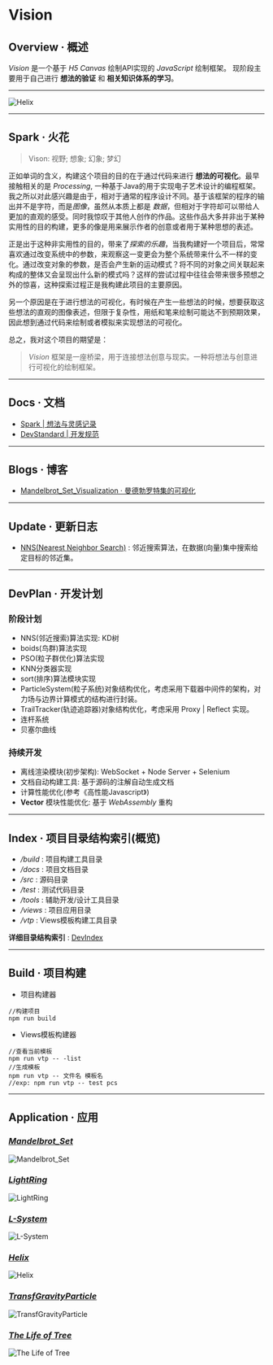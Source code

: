 # Vision

## Overview · 概述
*Vision* 是一个基于 *H5 Canvas* 绘制API实现的 *JavaScript* 绘制框架。
现阶段主要用于自己进行 **想法的验证** 和 **相关知识体系的学习**。

--------------------------------------------------
![Helix](./img/disp/Helix.png)

--------------------------------------------------
## Spark · 火花
> Vison: 视野; 想象; 幻象; 梦幻

正如单词的含义，构建这个项目的目的在于通过代码来进行 **想法的可视化**。最早接触相关的是 *Processing*, 一种基于Java的用于实现电子艺术设计的编程框架。我之所以对此感兴趣是由于，相对于通常的程序设计不同。基于该框架的程序的输出并不是字符，而是*图像*，虽然从本质上都是 *数据*，但相对于字符却可以带给人更加的直观的感受。同时我惊叹于其他人创作的作品。这些作品大多并非出于某种实用性的目的构建，更多的像是用来展示作者的创意或者用于某种思想的表述。

正是出于这种非实用性的目的，带来了*探索的乐趣*，当我构建好一个项目后，常常喜欢通过改变系统中的参数，来观察这一变更会为整个系统带来什么不一样的变化。通过改变对象的参数，是否会产生新的运动模式？将不同的对象之间关联起来构成的整体又会呈现出什么新的模式吗？这样的尝试过程中往往会带来很多预想之外的惊喜，这种探索过程正是我构建此项目的主要原因。

另一个原因是在于进行想法的可视化，有时候在产生一些想法的时候，想要获取这些想法的直观的图像表述，但限于复杂性，用纸和笔来绘制可能达不到预期效果，因此想到通过代码来绘制或者模拟来实现想法的可视化。

总之，我对这个项目的期望是：

> *Vision* 框架是一座桥梁，用于连接想法创意与现实。一种将想法与创意进行可视化的绘制框架。

--------------------------------------------------
## Docs · 文档 
* [Spark | 想法与灵感记录](./Spark.md)
* [DevStandard | 开发规范](./docs/develop/DevStandard.md)

--------------------------------------------------
## Blogs · 博客
* [Mandelbrot_Set_Visualization · 曼德勃罗特集的可视化](./docs/blogs/Mandelbrot_Set_Visualization.md)

--------------------------------------------------
## Update · 更新日志
* [NNS(Nearest Neighbor Search)](./src/algo/NNS.js) : 邻近搜索算法，在数据(向量)集中搜索给定目标的邻近集。

--------------------------------------------------
## DevPlan · 开发计划
### 阶段计划
  * NNS(邻近搜索)算法实现: KD树
  * boids(鸟群)算法实现
  * PSO(粒子群优化)算法实现
  * KNN分类器实现
  * sort(排序)算法模块实现
  * ParticleSystem(粒子系统)对象结构优化，考虑采用下载器中间件的架构，对力场与边界计算模式的结构进行封装。
  * TrailTracker(轨迹追踪器)对象结构优化，考虑采用 Proxy | Reflect 实现。 
  * 连杆系统
  * 贝塞尔曲线
### 持续开发
  * 离线渲染模块(初步架构): WebSocket + Node Server + Selenium
  * 文档自动构建工具: 基于源码的注解自动生成文档
  * 计算性能优化(参考《高性能Javascript》)
  * **Vector** 模块性能优化: 基于 *WebAssembly* 重构

--------------------------------------------------
## Index · 项目目录结构索引(概览)
* */build* : 项目构建工具目录
* */docs* : 项目文档目录
* */src* : 源码目录
* */test* : 测试代码目录
* */tools* : 辅助开发/设计工具目录
* */views* : 项目应用目录
* */vtp* : Views模板构建工具目录

**详细目录结构索引** : [DevIndex](./docs/develop/DevIndex.md) 

--------------------------------------------------
## Build · 项目构建
* 项目构建器 
```
//构建项目
npm run build
```
* Views模板构建器
```
//查看当前模板
npm run vtp -- -list
//生成模板
npm run vtp -- 文件名 模板名  
//exp: npm run vtp -- test pcs
```

--------------------------------------------------
## Application · 应用
### [*Mandelbrot_Set*](./views/Algorithm/Mandelbrot_Set/Mandelbrot_Set.html)
![Mandelbrot_Set](./img/disp/Mandelbrot_Set.png)
### [*LightRing*](./views/Projects/Ring/LightRing.html)
![LightRing](./img/disp/LightRing.png)
### [*L-System*](./views/Algorithm/LSystem/plants.html)
![L-System](./img/disp/plants.png)
### [*Helix*](./views/Projects/Helix/Helix.html)
![Helix](./img/disp/Helix_2.png)
### [*TransfGravityParticle*](./views/Research/ParticleSystem/TransfGravityParticle.html)
![TransfGravityParticle](./img/disp/TransfGravityParticle.png)
### [*The Life of Tree*](./views/Projects/The%20Life%20of%20Tree/The%20Life%20of%20Tree.html)
![The Life of Tree](./img/disp/TheLifeofTree.png)
